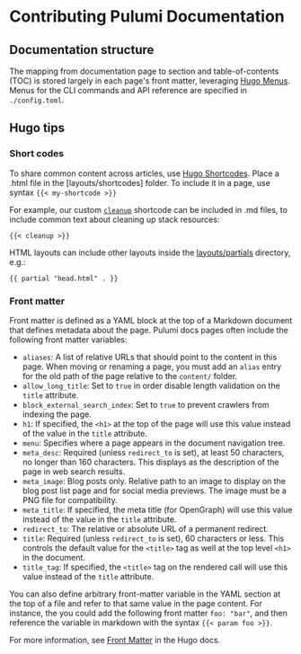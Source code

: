 # Contributing Pulumi Documentation

## Documentation structure

The mapping from documentation page to section and table-of-contents (TOC) is stored largely in each page's front matter, leveraging [Hugo Menus](https://gohugo.io/content-management/menus/). Menus for the CLI commands and API reference are specified in `./config.toml`.

## Hugo tips

### Short codes

To share common content across articles, use [Hugo Shortcodes](https://gohugo.io/content-management/shortcodes/). Place a .html file in the [layouts/shortcodes] folder. To include it in a page, use syntax `{{< my-shortcode >}}`

For example, our custom [`cleanup`](layouts/shortcodes/cleanup.html) shortcode can be included in .md files, to include common text about cleaning up stack resources:

```plain
{{< cleanup >}}
```

HTML layouts can include other layouts inside the [layouts/partials](layouts/partials) directory, e.g.:

```plain
{{ partial "head.html" . }}
```

### Front matter

Front matter is defined as a YAML block at the top of a Markdown document that defines metadata about the page. Pulumi docs pages often include the following front matter variables:

- `aliases`: A list of relative URLs that should point to the content in this page. When moving or renaming a page, you must add an `alias` entry for the old path of the page relative to the `content/` folder.
- `allow_long_title`: Set to `true` in order disable length validation on the `title` attribute.
- `block_external_search_index`: Set to `true` to prevent crawlers from indexing the page.
- `h1`: If specified, the `<h1>` at the top of the page will use this value instead of the value in the `title` attribute.
- `menu`: Specifies where a page appears in the document navigation tree.
- `meta_desc`: Required (unless `redirect_to` is set), at least 50 characters, no longer than 160 characters. This displays as the description of the page in web search results.
- `meta_image`: Blog posts only. Relative path to an image to display on the blog post list page and for social media previews. The image must be a PNG file for compatibility.
- `meta_title`: If specified, the meta title (for OpenGraph) will use this value instead of the value in the `title` attribute.
- `redirect_to`: The relative or absolute URL of a permanent redirect.
- `title`: Required (unless `redirect_to` is set), 60 characters or less. This controls the default value for the `<title>` tag as well at the top level `<h1>` in the document.
- `title_tag`: If specified, the `<title>` tag on the rendered call will use this value instead of the `title` attribute.

You can also define arbitrary front-matter variable in the YAML section at the top of a file and refer to that same value in the page content. For instance, the you could add the following front matter `foo: "bar"`, and then reference the variable in markdown with the syntax `{{< param foo >}}`.

For more information, see [Front Matter](https://gohugo.io/content-management/front-matter/) in the Hugo docs.
